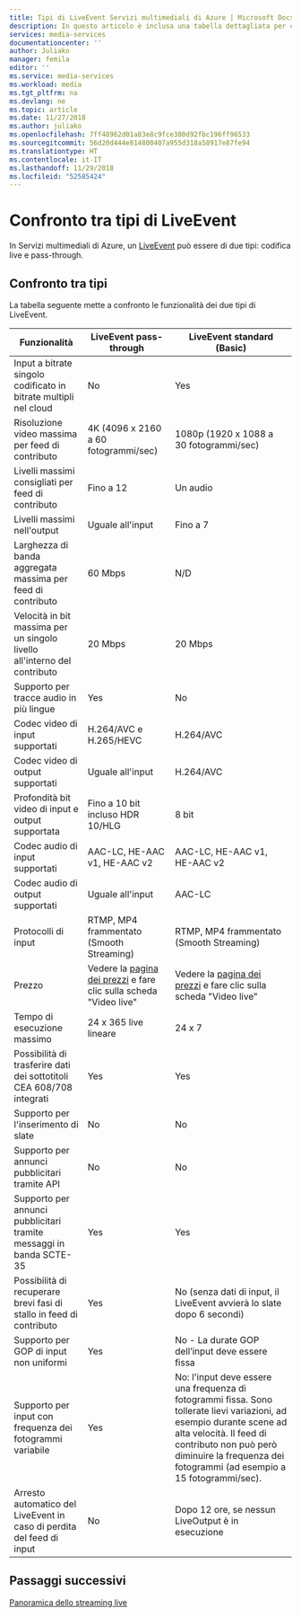 ```yaml
---
title: Tipi di LiveEvent Servizi multimediali di Azure | Microsoft Docs
description: In questo articolo è inclusa una tabella dettagliata per confrontare i tipi di LiveEvent.
services: media-services
documentationcenter: ''
author: Juliako
manager: femila
editor: ''
ms.service: media-services
ms.workload: media
ms.tgt_pltfrm: na
ms.devlang: ne
ms.topic: article
ms.date: 11/27/2018
ms.author: juliako
ms.openlocfilehash: 7ff48962d01a83e8c9fce380d92fbc196ff96533
ms.sourcegitcommit: 56d20d444e814800407a955d318a58917e87fe94
ms.translationtype: HT
ms.contentlocale: it-IT
ms.lasthandoff: 11/29/2018
ms.locfileid: "52585424"
---
```

# <a name="liveevent-types-comparison"></a>Confronto tra tipi di LiveEvent

In Servizi multimediali di Azure, un [LiveEvent](https://docs.microsoft.com/rest/api/media/liveevents) può essere di due tipi: codifica live e pass-through. 

## <a name="types-comparison"></a>Confronto tra tipi 

La tabella seguente mette a confronto le funzionalità dei due tipi di LiveEvent.

| Funzionalità | LiveEvent pass-through | LiveEvent standard (Basic) |
| --- | --- | --- |
| Input a bitrate singolo codificato in bitrate multipli nel cloud |No  |Yes |
| Risoluzione video massima per feed di contributo |4K (4096 x 2160 a 60 fotogrammi/sec) |1080p (1920 x 1088 a 30 fotogrammi/sec)|
| Livelli massimi consigliati per feed di contributo|Fino a 12|Un audio|
| Livelli massimi nell'output| Uguale all'input|Fino a 7|
| Larghezza di banda aggregata massima per feed di contributo|60 Mbps|N/D|
| Velocità in bit massima per un singolo livello all'interno del contributo |20 Mbps|20 Mbps|
| Supporto per tracce audio in più lingue|Yes|No |
| Codec video di input supportati |H.264/AVC e H.265/HEVC|H.264/AVC|
| Codec video di output supportati|Uguale all'input|H.264/AVC|
| Profondità bit video di input e output supportata|Fino a 10 bit incluso HDR 10/HLG|8 bit|
| Codec audio di input supportati|AAC-LC, HE-AAC v1, HE-AAC v2|AAC-LC, HE-AAC v1, HE-AAC v2|
| Codec audio di output supportati|Uguale all'input|AAC-LC|
| Protocolli di input|RTMP, MP4 frammentato (Smooth Streaming)|RTMP, MP4 frammentato (Smooth Streaming)|
| Prezzo|Vedere la [pagina dei prezzi](https://azure.microsoft.com/pricing/details/media-services/) e fare clic sulla scheda "Video live"|Vedere la [pagina dei prezzi](https://azure.microsoft.com/pricing/details/media-services/) e fare clic sulla scheda "Video live"|
| Tempo di esecuzione massimo|24 x 365 live lineare|24 x 7|
| Possibilità di trasferire dati dei sottotitoli CEA 608/708 integrati|Yes|Yes|
| Supporto per l'inserimento di slate|No |No |
| Supporto per annunci pubblicitari tramite API| No |No |
| Supporto per annunci pubblicitari tramite messaggi in banda SCTE-35|Yes|Yes|
| Possibilità di recuperare brevi fasi di stallo in feed di contributo|Yes|No (senza dati di input, il LiveEvent avvierà lo slate dopo 6 secondi)|
| Supporto per GOP di input non uniformi|Yes|No - La durate GOP dell’input deve essere fissa|
| Supporto per input con frequenza dei fotogrammi variabile|Yes|No: l'input deve essere una frequenza di fotogrammi fissa. Sono tollerate lievi variazioni, ad esempio durante scene ad alta velocità. Il feed di contributo non può però diminuire la frequenza dei fotogrammi (ad esempio a 15 fotogrammi/sec).|
| Arresto automatico del LiveEvent in caso di perdita del feed di input|No |Dopo 12 ore, se nessun LiveOutput è in esecuzione|

## <a name="next-steps"></a>Passaggi successivi

[Panoramica dello streaming live](live-streaming-overview.md)
